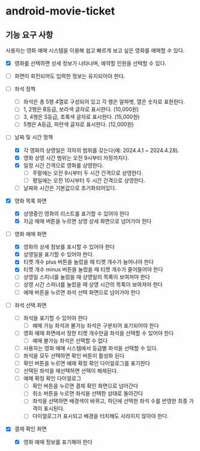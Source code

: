 # android-movie-ticket

## 기능 요구 사항
사용자는 영화 예매 시스템을 이용해 쉽고 빠르게 보고 싶은 영화를 예매할 수 있다.

- [x] 영화를 선택하면 상세 정보가 나타나며, 예약할 인원을 선택할 수 있다.
 
- [ ] 화면이 회전되어도 입력한 정보는 유지되어야 한다.
 
- [ ] 좌석 정책
  - [ ] 좌석은 총 5행 4열로 구성되어 있고 각 행은 알파벳, 열은 숫자로 표현한다.
  - [ ] 1, 2행은 B등급, 보라색 글자로 표시한다. (10,000원)
  - [ ] 3, 4행은 S등급, 초록색 글자로 표시한다. (15,000원)
  - [ ] 5행은 A등급, 파란색 글자로 표시한다. (12,000원)
 
- [ ] 날짜 및 시간 정책
  - [x] 각 영화의 상영일은 각자의 범위를 갖는다(예: 2024.4.1 ~ 2024.4.28).
  - [x] 영화 상영 시간 범위는 오전 9시부터 자정까지다.
  - [x] 일정 시간 간격으로 영화를 상영한다.
    - [ ] 주말에는 오전 9시부터 두 시간 간격으로 상영한다.
    - [ ] 평일에는 오전 10시부터 두 시간 간격으로 상영한다.
  - [ ] 날짜와 시간은 기본값으로 초기화되어있다.

- [x] 영화 목록 화면
  - [x] 상영중인 영화의 리스트를 표기할 수 있어야 한다
  - [x] 지금 예매 버튼을 누르면 상영 상세 화면으로 넘어가야 한다

- [ ] 영화 예매 화면
  - [x] 영화의 상세 정보를 표시할 수 있어야 한다
  - [x] 상영일을 표기할 수 있어야 한다.
  - [x] 티켓 개수 plus 버튼을 눌렀을 때 티켓 개수가 늘어나야 한다
  - [x] 티켓 개수 minus 버튼을 눌렀을 때 티켓 개수가 줄어들어야 한다
  - [ ] 상영일 스피너를 눌렀을 때 상영일의 목록이 보여져야 한다
  - [ ] 상영 시간 스피너를 눌렀을 때 상영 시간의 목록이 보여져야 한다
  - [ ] 예매 버튼을 누르면 좌석 선택 화면으로 넘어가야 한다

- [ ] 좌석 선택 화면
  - [ ] 좌석을 표기할 수 있어야 한다
    - [ ] 예매 가능 좌석과 불가능 좌석은 구분되어 표기되어야 한다
  - [ ] 영화 예매 화면에서 정한 티켓 개수만큼 좌석을 선택할 수 있어야 한다
    - [ ] 예매 불가능 좌석은 선택할 수 없다
  - [ ] 사용자는 영화 예매 시스템에서 등급별 좌석을 선택할 수 있다.
  - [ ] 좌석을 모두 선택하면 확인 버튼이 활성화 된다
  - [ ] 확인 버튼을 누르면 예매 확정 확인 다이얼로그를 표기한다
  - [ ] 선택된 좌석을 재선택하면 선택이 해제된다.
  - [ ] 예매 확정 확인 다이얼로그
    - [ ] 확인 버튼을 누르면 결제 확인 화면으로 넘어간다
    - [ ] 취소 버튼을 누르면 좌석을 선택한 상태로 돌아간다
    - [ ] 좌석을 선택하면 배경색이 바뀌고, 하단에 선택한 좌석 수를 반영한 최종 가격이 표시된다.
    - [ ] 다이얼로그가 표시되고 배경을 터치해도 사라지지 않아야 한다.

- [x] 결제 확인 화면
  - [x] 영화 예매 정보를 표기해야 한다


